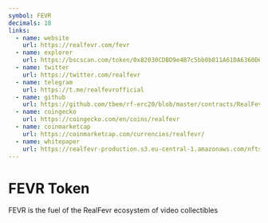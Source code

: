 ```yaml
---
symbol: FEVR
decimals: 18
links:
  - name: website
    url: https://realfevr.com/fevr
  - name: explorer
    url: https://bscscan.com/token/0x82030CDBD9e4B7c5bb0b811A61DA6360D69449cc
  - name: twitter
    url: https://twitter.com/realfevr
  - name: telegram
    url: https://t.me/realfevrofficial
  - name: github
    url: https://github.com/tbem/rf-erc20/blob/master/contracts/RealFevrToken.sol
  - name: coingecko
    url: https://coingecko.com/en/coins/realfevr
  - name: coinmarketcap
    url: https://coinmarketcap.com/currencies/realfevr/
  - name: whitepaper
    url: https://realfevr-production.s3.eu-central-1.amazonaws.com/nfts-markeplace/LitePaperExports.pdf
---
```


# FEVR Token

FEVR is the fuel of the RealFevr ecosystem of video collectibles
